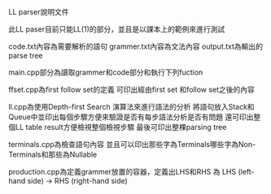 LL parser說明文件

此LL paser目前只能LL(1)的部分，並且是以課本上的範例來進行測試

code.txt內容為需要解析的語句
grammer.txt內容為文法內容
output.txt為輸出的parse tree

main.cpp部分為讀取grammer和code部分和執行下列fuction

ffset.cpp為first follow set的定義
可印出經由first set 和follow set之後的內容

ll.cpp為使用Depth-first Search 演算法來進行語法的分析
將語句放入Stack和Queue中並印出每個步驟方便來驗證是否有每步語法分析是否有問題
還可印出整個LL table result方便檢視整個檢視步驟
最後可印出整棵parsing tree

terminals.cpp為檢查語句內容
並且可以印出那些字為Terminals哪些字為Non-Terminals和那些為Nullable


production.cpp為定義grammer放置的容器，定義出LHS和RHS
為 LHS (left-hand side) -> RHS (right-hand side)